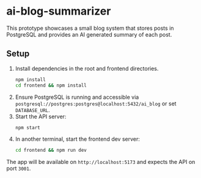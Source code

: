 # ai-blog-summarizer

This prototype showcases a small blog system that stores posts in PostgreSQL and provides an AI generated summary of each post.

## Setup

1. Install dependencies in the root and frontend directories.
   ```bash
   npm install
   cd frontend && npm install
   ```
2. Ensure PostgreSQL is running and accessible via `postgresql://postgres:postgres@localhost:5432/ai_blog` or set `DATABASE_URL`.
3. Start the API server:
   ```bash
   npm start
   ```
4. In another terminal, start the frontend dev server:
   ```bash
   cd frontend && npm run dev
   ```

The app will be available on `http://localhost:5173` and expects the API on port `3001`.
